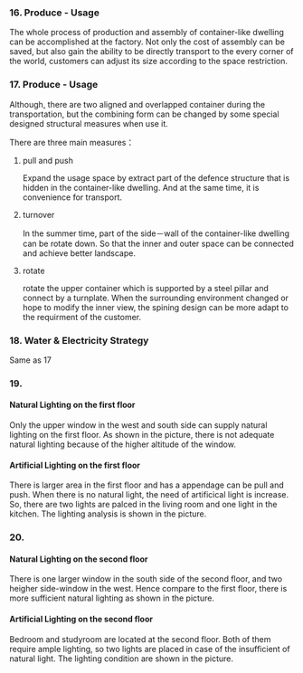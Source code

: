 ### 16. Produce - Usage

The whole process of production and assembly of container-like dwelling can be accomplished at the factory. Not only the cost of assembly can be saved, but also gain the ability to be directly transport to the every corner of the world, customers can adjust its size according to the space restriction.

### 17. Produce - Usage

Although, there are two aligned and overlapped container during the transportation, but the combining form can be changed by some special designed structural measures when use it.

There are three main measures：

1. pull and push

   Expand the usage space by extract part of the defence structure that is hidden in the container-like dwelling. And at the same time, it is convenience for transport. 

2. turnover

   In the summer time, part of the side－wall of the container-like dwelling can be rotate down. So that the inner and outer space can be connected and achieve better landscape.


3. rotate
   
   rotate the upper container which is supported by a steel pillar and connect by a turnplate. When the surrounding environment changed or hope to modify the inner view, the spining design can be more adapt to the requirment of the customer.


### 18. Water & Electricity Strategy

Same as 17

### 19.

#### Natural Lighting on the first floor
Only the upper window in the west and south side can supply natural lighting on the first floor. As shown in the picture, there is not adequate natural lighting because of the higher altitude of the window.

#### Artificial Lighting on the first floor
There is larger area in the first floor and has a appendage can be pull and push. When there is no natural light, the need of artificical light is increase. So, there are two lights are palced in the living room and one light in the kitchen. The lighting analysis is shown in the picture.

### 20.

#### Natural Lighting on the second floor
There is one larger window in the south side of the second floor, and two heigher side-window in the west. Hence compare to the first floor, there is more sufficient natural lighting as shown in the picture. 

#### Artificial Lighting on the second floor
Bedroom and studyroom are located at the second floor. Both of them require ample lighting, so two lights are placed in case of the insufficient of natural light. The lighting condition are shown in the picture.
